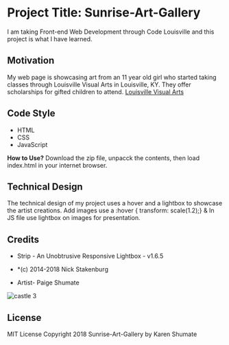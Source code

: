 # Project Title:        Sunrise-Art-Gallery

I am taking Front-end Web Development through Code Louisville and this project is what I have learned.

## Motivation

My web page is showcasing art from an 11 year old girl who started taking classes through Louisville Visual Arts in Louisville, KY. They offer scholarships for gifted children to attend.   <a href="http://www.louisvillevisualart.org/visual-art-education" target="_blank">Louisville Visual Arts</a>


## Code Style

- HTML
- CSS
- JavaScript

**How to Use?**
Download the zip file, unpacck the contents, then load index.html in your internet browser. 

## Technical Design 

The technical design of my project uses a hover and a lightbox to showcase the artist creations.
 Add images use a :hover  { transform: scale(1.2);} &
 In JS file use lightbox on images for presentation.

## Credits

- Strip - An Unobtrusive Responsive Lightbox - v1.6.5
- *(c) 2014-2018 Nick Stakenburg

- Artist-  Paige Shumate

![castle 3](https://user-images.githubusercontent.com/38994340/42129934-5ac59ab0-7ca1-11e8-99dd-c154a2b3e15f.jpg)



## License

MIT License Copyright   2018  Sunrise-Art-Gallery
 by Karen Shumate




